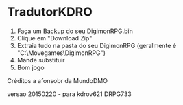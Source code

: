 # TradutorKDRO
1. Faça um Backup do seu DigimonRPG.bin
2. Clique em "Download Zip"
3. Extraia tudo na pasta do seu DigimonRPG (geralmente é "C:\Movegames\DigimonRPG")
4. Mande substituir
5. Bom jogo

Créditos a afonsobr da MundoDMO

versao 20150220 - para kdrov621 DRPG733

